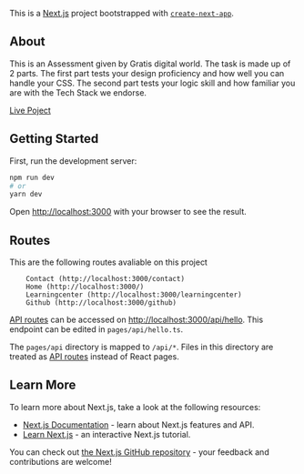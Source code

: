 This is a [Next.js](https://nextjs.org/) project bootstrapped with [`create-next-app`](https://github.com/vercel/next.js/tree/canary/packages/create-next-app).
## About
This is an Assessment given by Gratis digital world. The task is made up of 2 parts. The first part tests your design proficiency and how well you can handle your CSS. The second part tests your logic skill and how familiar you are with the Tech Stack we endorse.

[Live Poject](https://paddle-frontend-assessment-dun.vercel.app/)
## Getting Started

First, run the development server:

```bash
npm run dev
# or
yarn dev
```

Open [http://localhost:3000](http://localhost:3000) with your browser to see the result.

## Routes
This are the following routes avaliable on this project

``` About (http://localhost:3000/about)
	Contact (http://localhost:3000/contact)
	Home (http://localhost:3000/)
	Learningcenter (http://localhost:3000/learningcenter)
	Github (http://localhost:3000/github)

```

[API routes](https://nextjs.org/docs/api-routes/introduction) can be accessed on [http://localhost:3000/api/hello](http://localhost:3000/api/hello). This endpoint can be edited in `pages/api/hello.ts`.

The `pages/api` directory is mapped to `/api/*`. Files in this directory are treated as [API routes](https://nextjs.org/docs/api-routes/introduction) instead of React pages.

## Learn More

To learn more about Next.js, take a look at the following resources:

- [Next.js Documentation](https://nextjs.org/docs) - learn about Next.js features and API.
- [Learn Next.js](https://nextjs.org/learn) - an interactive Next.js tutorial.

You can check out [the Next.js GitHub repository](https://github.com/vercel/next.js/) - your feedback and contributions are welcome!


